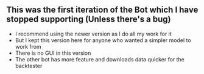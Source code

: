  ## This was the first iteration of the Bot which I have stopped supporting (Unless there's a bug) ##
 
* I recommend using the newer version as I do all my work for it
* But I kept this version here for anyone who wanted a simpler model to work from
* There is no GUI in this version
* The other bot has more feature and downloads data quicker for the backtester